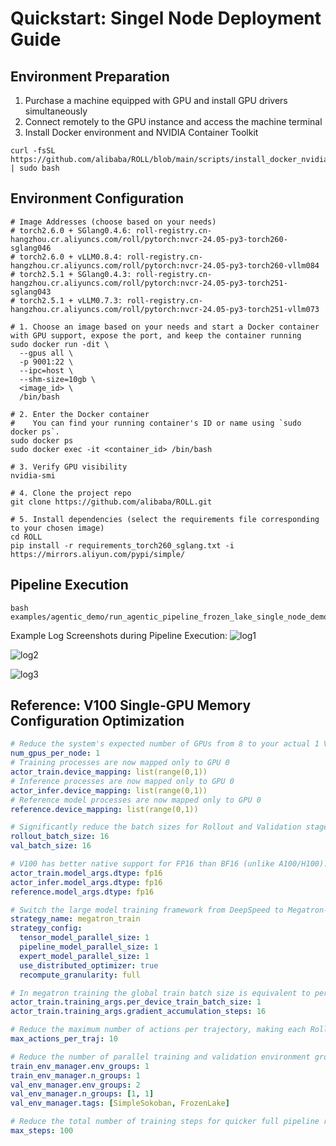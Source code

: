 # Quickstart: Singel Node Deployment Guide

## Environment Preparation
1. Purchase a machine equipped with GPU and install GPU drivers simultaneously
2. Connect remotely to the GPU instance and access the machine terminal
3. Install Docker environment and NVIDIA Container Toolkit
```shell
curl -fsSL https://github.com/alibaba/ROLL/blob/main/scripts/install_docker_nvidia_container_toolkit.sh  | sudo bash   
```

## Environment Configuration
```shell
# Image Addresses (choose based on your needs)
# torch2.6.0 + SGlang0.4.6: roll-registry.cn-hangzhou.cr.aliyuncs.com/roll/pytorch:nvcr-24.05-py3-torch260-sglang046
# torch2.6.0 + vLLM0.8.4: roll-registry.cn-hangzhou.cr.aliyuncs.com/roll/pytorch:nvcr-24.05-py3-torch260-vllm084
# torch2.5.1 + SGlang0.4.3: roll-registry.cn-hangzhou.cr.aliyuncs.com/roll/pytorch:nvcr-24.05-py3-torch251-sglang043
# torch2.5.1 + vLLM0.7.3: roll-registry.cn-hangzhou.cr.aliyuncs.com/roll/pytorch:nvcr-24.05-py3-torch251-vllm073

# 1. Choose an image based on your needs and start a Docker container with GPU support, expose the port, and keep the container running
sudo docker run -dit \
  --gpus all \
  -p 9001:22 \
  --ipc=host \
  --shm-size=10gb \
  <image_id> \
  /bin/bash

# 2. Enter the Docker container
#    You can find your running container's ID or name using `sudo docker ps`.
sudo docker ps
sudo docker exec -it <container_id> /bin/bash

# 3. Verify GPU visibility
nvidia-smi

# 4. Clone the project repo
git clone https://github.com/alibaba/ROLL.git

# 5. Install dependencies (select the requirements file corresponding to your chosen image)
cd ROLL
pip install -r requirements_torch260_sglang.txt -i https://mirrors.aliyun.com/pypi/simple/
```

## Pipeline Execution
```shell
bash examples/agentic_demo/run_agentic_pipeline_frozen_lake_single_node_demo.sh  
```

Example Log Screenshots during Pipeline Execution:
![log1](../../../static/img/log_1.png)

![log2](../../../static/img/log_2.png)

![log3](../../../static/img/log_3.png)


## Reference: V100 Single-GPU Memory Configuration Optimization
```yaml
# Reduce the system's expected number of GPUs from 8 to your actual 1 V100
num_gpus_per_node: 1 
# Training processes are now mapped only to GPU 0
actor_train.device_mapping: list(range(0,1))
# Inference processes are now mapped only to GPU 0
actor_infer.device_mapping: list(range(0,1))
# Reference model processes are now mapped only to GPU 0
reference.device_mapping: list(range(0,1))

# Significantly reduce the batch sizes for Rollout and Validation stages to prevent out-of-memory errors on a single GPU
rollout_batch_size: 16
val_batch_size: 16

# V100 has better native support for FP16 than BF16 (unlike A100/H100). Switching to FP16 improves compatibility and stability, while also saving GPU memory.
actor_train.model_args.dtype: fp16
actor_infer.model_args.dtype: fp16
reference.model_args.dtype: fp16

# Switch the large model training framework from DeepSpeed to Megatron-LM. Parameters can be sent in batches, resulting in faster execution.
strategy_name: megatron_train
strategy_config:
  tensor_model_parallel_size: 1
  pipeline_model_parallel_size: 1
  expert_model_parallel_size: 1
  use_distributed_optimizer: true
  recompute_granularity: full

# In megatron training the global train batch size is equivalent to per_device_train_batch_size * gradient_accumulation_steps * world_size
actor_train.training_args.per_device_train_batch_size: 1
actor_train.training_args.gradient_accumulation_steps: 16  

# Reduce the maximum number of actions per trajectory, making each Rollout trajectory shorter that reduces the length of LLM-generated content.
max_actions_per_traj: 10    

# Reduce the number of parallel training and validation environment groups to accommodate single-GPU resources.
train_env_manager.env_groups: 1
train_env_manager.n_groups: 1
val_env_manager.env_groups: 2
val_env_manager.n_groups: [1, 1]
val_env_manager.tags: [SimpleSokoban, FrozenLake]

# Reduce the total number of training steps for quicker full pipeline runs, useful for rapid debugging.
max_steps: 100
```
